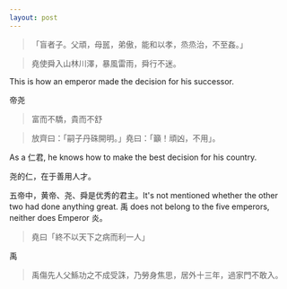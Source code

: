 ```yaml
---
layout: post
---
```


> 「盲者子。父頑，母嚚，弟傲，能和以孝，烝烝治，不至姦。」

> 堯使舜入山林川澤，暴風雷雨，舜行不迷。

This is how an emperor made the decision for his successor.

帝尧

> 富而不驕，貴而不舒

> 放齊曰：「嗣子丹硃開明。」堯曰：「籲！頑凶，不用」。

As a 仁君, he knows how to make the best decision for his country.

尧的仁，在于善用人才。

五帝中，黄帝、尧、舜是优秀的君主。It's not mentioned whether the other two had done anything great. 禹 does not belong to the five emperors, neither does Emperor 炎。

> 堯曰「終不以天下之病而利一人」


禹

> 禹傷先人父鯀功之不成受誅，乃勞身焦思，居外十三年，過家門不敢入。
